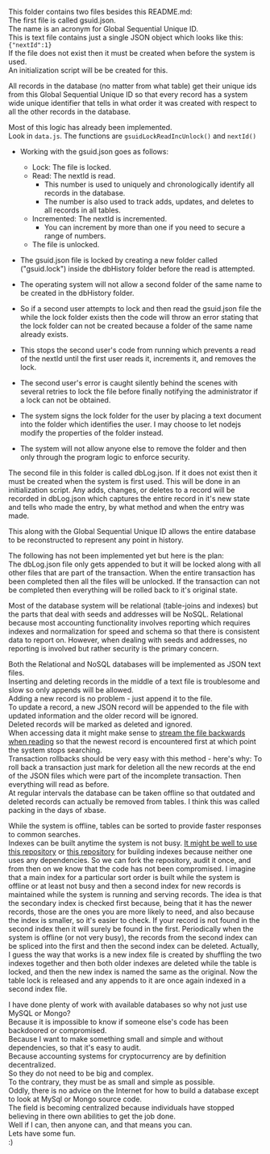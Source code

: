 This folder contains two files besides this README.md:  
The first file is called gsuid.json.  
The name is an acronym for Global Sequential Unique ID.  
This is text file contains just a single JSON object which looks like this: `{"nextId":1}`  
If the file does not exist then it must be created when before the system is used.  
An initialization script will be be created for this.  

All records in the database (no matter from what table) get their unique ids from this Global Sequential Unique ID so that every record has a system wide unique identifier that tells in what order it was created with respect to all the other records in the database.  

Most of this logic has already been implemented.  
Look in `data.js`. The functions are `gsuidLockReadIncUnlock()` and `nextId()`  

* Working with the gsuid.json goes as follows:  
  * Lock: The file is locked.  
  * Read: The nextId is read.  
    * This number is used to uniquely and chronologically identify all records in the database.  
    * The number is also used to track adds, updates, and deletes to all records in all tables.  
  * Incremented: The nextId is incremented.  
    * You can increment by more than one if you need to secure a range of numbers.  
  * The file is unlocked.  

* The gsuid.json file is locked by creating a new folder called ("gsuid.lock") inside the dbHistory folder before the read is attempted.  
* The operating system will not allow a second folder of the same name to be created in the dbHistory folder.  
* So if a second user attempts to lock and then read the gsuid.json file the while the lock folder exists then the code will throw an error stating that the lock folder can not be created because a folder of the same name already exists.  
* This stops the second user's code from running which prevents a read of the nextId until the first user reads it, increments it, and removes the lock.  
* The second user's error is caught silently behind the scenes with several retries to lock the file before finally notifying the administrator if a lock can not be obtained.  
* The system signs the lock folder for the user by placing a text document into the folder which identifies the user. I may choose to let nodejs modify the properties of the folder instead.  
* The system will not allow anyone else to remove the folder and then only through the program logic to enforce security.  

The second file in this folder is called dbLog.json. If it does not exist then it must be created when the system is first used. This will be done in an initialization script. Any adds, changes, or deletes to a record will be recorded in dbLog.json which captures the entire record in it's new state and tells who made the entry, by what method and when the entry was made.  

This along with the Global Sequential Unique ID allows the entire database to be reconstructed to represent any point in history.  

The following has not been implemented yet but here is the plan:  
The dbLog.json file only gets appended to but it will be locked along with all other files that are part of the transaction. When the entire transaction has been completed then all the files will be unlocked. If the transaction can not be completed then everything will be rolled back to it's original state.  

Most of the database system will be relational (table-joins and indexes) but the parts that deal with seeds and addresses will be NoSQL. Relational because most accounting functionality involves reporting which requires indexes and normalization for speed and schema so that there is consistent data to report on. However, when dealing with seeds and addresses, no reporting is involved but rather security is the primary concern.  

Both the Relational and NoSQL databases will be implemented as JSON text files.  
Inserting and deleting records in the middle of a text file is troublesome and slow so only appends will be allowed.  
Adding a new record is no problem - just append it to the file.  
To update a record, a new JSON record will be appended to the file with updated information and the older record will be ignored.  
Deleted records will be marked as deleted and ignored.  
When accessing data it might make sense to [stream the file backwards when reading](https://github.com/dominictarr/fs-reverse) so that the newest record is encountered first at which point the system stops searching.  
Transaction rollbacks should be very easy with this method - here's why: To roll back a transaction just mark for deletion all the new records at the end of the JSON files which were part of the incomplete transaction. Then everything will read as before.  
At regular intervals the database can be taken offline so that outdated and deleted records can actually be removed from tables. 
I think this was called packing in the days of xbase.  

While the system is offline, tables can be sorted to provide faster responses to common searches.  
Indexes can be built anytime the system is not busy. [It might be well to use this repository](https://github.com/nextapps-de/flexsearch) or [this repository](https://github.com/nextapps-de/bulksearch) for building indexes because neither one uses any dependencies. So we can fork the repository, audit it once, and from then on we know that the code has not been compromised. I imagine that a main index for a particular sort order is built while the system is offline or at least not busy and then a second index for new records is maintained while the system is running and serving records. The idea is that the secondary index is checked first because, being that it has the newer records, those are the ones you are more likely to need, and also because the index is smaller, so it's easier to check. If your record is not found in the second index then it will surely be found in the first. Periodically when the system is offline (or not very busy), the records from the second index can be spliced into the first and then the second index can be deleted. Actually, I guess the way that works is a new index file is created by shuffling the two indexes together and then both older indexes are deleted while the table is locked, and then the new index is named the same as the original. Now the table lock is released and any appends to it are once again indexed in a second index file.

I have done plenty of work with available databases so why not just use MySQL or Mongo?  
Because it is impossible to know if someone else's code has been backdoored or compromised.  
Because I want to make something small and simple and without dependencies, so that it's easy to audit.  
Because accounting systems for cryptocurrency are by definition decentralized.  
So they do not need to be big and complex.  
To the contrary, they must be as small and simple as possible.  
Oddly, there is no advice on the Internet for how to build a database except to look at MySql or Mongo source code.  
The field is becoming centralized because individuals have stopped believing in there own abilities to get the job done.  
Well if I can, then anyone can, and that means you can.  
Lets have some fun.   
:)

